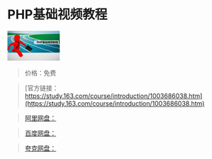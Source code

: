 # PHP基础视频教程

![img](../../../assets/study163/free/6632602683930852195.png)

> 价格：免费

> [官方链接：https://study.163.com/course/introduction/1003686038.htm](https://study.163.com/course/introduction/1003686038.htm)

> [阿里网盘：]()

> [百度网盘：]()

> [夸克网盘：]()
